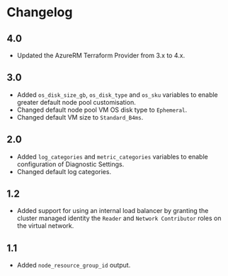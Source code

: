 # Changelog

## 4.0
* Updated the AzureRM Terraform Provider from 3.x to 4.x.

## 3.0
* Added `os_disk_size_gb`, `os_disk_type` and `os_sku` variables to enable greater default node pool customisation.
* Changed default node pool VM OS disk type to `Ephemeral`.
* Changed default VM size to `Standard_B4ms`.

## 2.0
* Added `log_categories` and `metric_categories` variables to enable configuration of Diagnostic Settings.
* Changed default log categories.

## 1.2
* Added support for using an internal load balancer by granting the cluster managed identity the `Reader` and `Network Contributor` roles on the virtual network.

## 1.1
* Added `node_resource_group_id` output.
